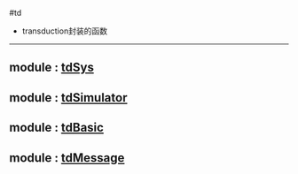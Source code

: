 #td

- transduction封装的函数

---

## module : [tdSys](../tdSys/README.md)

## module : [tdSimulator](../tdSimulator/README.md)

## module : [tdBasic](../tdBasic/README.md)

## module : [tdMessage](../tdMessage/README.md)